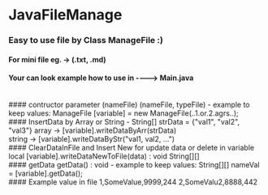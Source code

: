 # JavaFileManage
### Easy to use file by Class ManageFile :)
#### For mini file eg. -> (.txt, .md)
#### Your can look example how to use in ----> Main.java


<br>
#### contructor parameter
(nameFile)
(nameFile, typeFile)
- example to keep values:  ManageFile [variable] = new ManageFile(..1.or.2.agrs..);


<br>
#### InsertData by Array or String
- String[] strData = {"val1", "val2", "val3"}
array -> [variable].writeDataByArr(strData)
<br>
string -> [variable].writeDataByStr("val1, val2, ...")


<br>
#### ClearDataInFile and Insert New for update data or delete in variable local
[variable].writeDataNewToFile(data) : void String[][]


<br>
#### getData
getData() : void 
- example to keep values:  String[][] nameVal = [variable].getData();

<br>
#### Example value in file
1,SomeValue,9999,244
2,SomeValu2,8888,442
